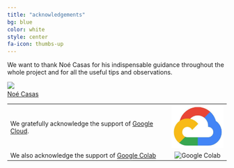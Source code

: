 ```yaml
---
title: "acknowledgements"
bg: blue
color: white
style: center
fa-icon: thumbs-up
---
```


We want to thank Noé Casas for his indispensable guidance throughout the whole
project and for all the useful tips and observations.

<div class="author">
    <a href="http://noecasas.com/" target="_blank">
      <div class="authorphoto"><img src="https://avatars0.githubusercontent.com/u/4972?s=400&v=4"></div>
      <div>Noé Casas</div>
    </a>
</div>

|   |   |
|:--|:-:|
|  We gratefully acknowledge the support of [Google Cloud](https://cloud.google.com/). |  <img src="./img/google_cloud_logo.jpg" alt="Google Cloud" style="width:125px;"/> |
|  We also acknowledge the support of [Google Colab](https://colab.research.google.com/) | <img src="./img/colab_favicon.ico" alt="Google Colab" style="width:125px;"/> | 
